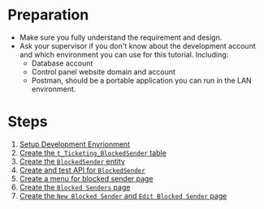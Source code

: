 # Preparation
- Make sure you fully understand the requirement and design.
- Ask your supervisor if you don't know about the development account and which environment you can use for this tutorial. Including:
   - Database account
   - Control panel website domain and account
   - Postman, should be a portable application you can run in the LAN environment.

# Steps

1. [Setup Development Envrionment](/Tutorial/Basic:-A-Real%2Dworld-Example/Development/Setup-Environment)
1. [Create the `t_Ticketing_BlockedSender` table](/Tutorial/Basic:-A-Real%2Dworld-Example/Development/Create-Database-Table)
1. [Create the `BlockedSender` entity](/Tutorial/Basic:-A-Real%2Dworld-Example/Development/Create-Entity)
1. [Create and test API for `BlockedSender`](/Tutorial/Basic:-A-Real%2Dworld-Example/Development/Create-API)
1. [Create a menu for blocked sender page](/Tutorial/Basic:-A-Real%2Dworld-Example/Development/Create-Menu)
1. [Create the `Blocked Senders` page](/Tutorial/Basic:-A-Real%2Dworld-Example/Development/Create-Blocked-Senders-Page)
1. [Create the `New Blocked Sender` and `Edit Blocked Sender` page](/Tutorial/Basic:-A-Real%2Dworld-Example/Development/Create-New-Blocked-Sender-Page)


